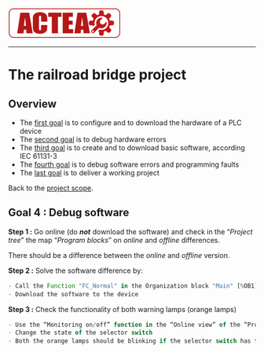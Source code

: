 
![ACTEA](/Logo_ACTEA_2.png)
_____________________________________
# The railroad bridge project
## Overview
-   The [first goal](Ex02/Subchapter04_01.md) is to configure and to download the hardware of a PLC device
-   The [second goal](Ex02/Subchapter04_02.md) is to debug hardware errors
-   The [third goal](Ex02/Subchapter04_03.md) is to create and to download basic software, according IEC 61131-3
-   The [fourth goal](Ex02/Subchapter04_04.md) is to debug software errors and programming faults
-   The [last goal](Ex02/Subchapter04_05.md) is to deliver a working project

Back to the [project scope](Ex02/Subchapter04.md).

## Goal 4 : Debug software
**Step 1 :** Go online (do *__not__* download the software) and check in the “*Project tree*” the map “*Program blocks*” on *online* and *offline* differences.

There should be a difference between the *online* and *offline* version.

**Step 2 :** Solve the software difference by:

```javascript
- Call the Function "FC_Normal" in the Organization block "Main" [%OB1]
- Download the software to the device
```

**Step 3 :** Check the functionality of both warning lamps (orange lamps)

```javascript
- Use the “Monitoring on/off” function in the “Online view” of the “Program blocks”
- Change the state of the selector switch
- Both the orange lamps should be blinking if the selector switch has the state OFF
```

